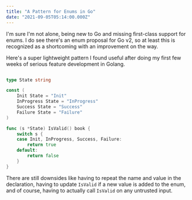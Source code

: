 ```yaml
---
title: "A Pattern for Enums in Go"
date: "2021-09-05T05:14:00.000Z"
---
```


I'm sure I'm not alone, being new to Go and missing 
first-class support for enums. I do see there's an 
enum proposal for Go v2, so at least this is recognized 
as a shortcoming with an improvement on the way.

Here's a super lightweight pattern I found useful after 
doing my first few weeks of serious feature development 
in Golang.


```go

type State string

const (
    Init State = "Init"
    InProgress State = "InProgress"
    Success State = "Success"
    Failure State = "Failure"
)

func (s *State) IsValid() book {
    switch s {
    case Init, InProgress, Success, Failure:
        return true
    default:
        return false
    }
}
```

There are still downsides like having to repeat the 
name and value in the declaration, having to update `IsValid` 
if a new value is added to the enum, and of course, having 
to actually call `IsValid` on any untrusted input.
